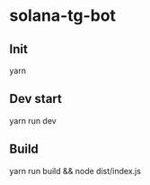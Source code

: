 # solana-tg-bot

## Init
yarn

## Dev start
yarn run dev

## Build
yarn run build && node dist/index.js
